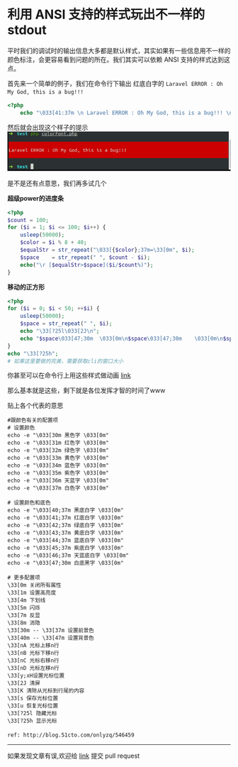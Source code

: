 # 利用 ANSI 支持的样式玩出不一样的 stdout

平时我们的调试时的输出信息大多都是默认样式，其实如果有一些信息用不一样的颜色标注，会更容易看到问题的所在。我们其实可以依赖 ANSI 支持的样式达到这点。


首先来一个简单的例子，我们在命令行下输出 红底白字的 `Laravel ERROR : Oh My God, this is a bug!!!`
```php
<?php
    echo "\033[41:37m \n Laravel ERROR : Oh My God, this is a bug!!! \n";
```

然后就会出现这个样子的提示
![](/asset/ANSI_color1.png)

是不是还有点意思，我们再多试几个

**超级power的进度条**
```php
<?php
$count = 100;
for ($i = 1; $i <= 100; $i++) {
    usleep(50000);
    $color = $i % 8 + 40;
    $equalStr = str_repeat("\033[{$color};37m=\33[0m", $i);
    $space    = str_repeat(" ", $count - $i);
    echo("\r [$equalStr>$space]($i/$count%)");
}
```

**移动的正方形**
```php
<?php
for ($i = 0; $i < 50; ++$i) {
    usleep(50000);
    $space = str_repeat(" ", $i);
    echo "\33[?25l\033[2J\n";
    echo "$space\033[47;30m  \033[0m\n$space\033[47;30m    \033[0m\n$space\033[47;30m      \033[0m\n$space\033[47;30m        \033[0m";
}
echo "\33[?25h";
# 如果这里要做的完美，需要获取cli的窗口大小
```
你甚至可以在命令行上用这些样式做动画 [link](https://github.com/klange/nyancat)

那么基本就是这些，剩下就是各位发挥才智的时间了www

贴上各个代表的意思
```
#跟颜色有关的配置项
# 设置颜色
echo -e "\033[30m 黑色字 \033[0m"
echo -e "\033[31m 红色字 \033[0m"
echo -e "\033[32m 绿色字 \033[0m"
echo -e "\033[33m 黄色字 \033[0m"
echo -e "\033[34m 蓝色字 \033[0m"
echo -e "\033[35m 紫色字 \033[0m"
echo -e "\033[36m 天蓝字 \033[0m"
echo -e "\033[37m 白色字 \033[0m"

# 设置颜色和底色
echo -e "\033[40;37m 黑底白字 \033[0m"
echo -e "\033[41;37m 红底白字 \033[0m"
echo -e "\033[42;37m 绿底白字 \033[0m"
echo -e "\033[43;37m 黄底白字 \033[0m"
echo -e "\033[44;37m 蓝底白字 \033[0m"
echo -e "\033[45;37m 紫底白字 \033[0m"
echo -e "\033[46;37m 天蓝底白字 \033[0m"
echo -e "\033[47;30m 白底黑字 \033[0m"

# 更多配置项
\33[0m 关闭所有属性 
\33[1m 设置高亮度 
\33[4m 下划线 
\33[5m 闪烁 
\33[7m 反显 
\33[8m 消隐 
\33[30m -- \33[37m 设置前景色 
\33[40m -- \33[47m 设置背景色 
\33[nA 光标上移n行 
\33[nB 光标下移n行 
\33[nC 光标右移n行 
\33[nD 光标左移n行 
\33[y;xH设置光标位置 
\33[2J 清屏 
\33[K 清除从光标到行尾的内容 
\33[s 保存光标位置 
\33[u 恢复光标位置 
\33[?25l 隐藏光标 
\33[?25h 显示光标 

ref: http://blog.51cto.com/onlyzq/546459
```

-----
如果发现文章有误,欢迎给 [link]() 提交 pull request